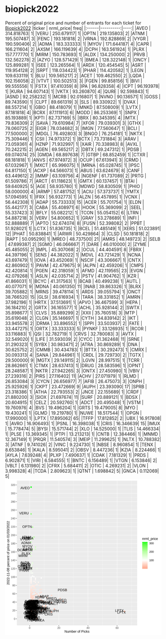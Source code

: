 # biopick2022
Percent of original price and number of entrants for each ticket for [Biopick2022](https://twitter.com/hashtag/Biopick2022)
|ticker | nrml_price| freq|
|:------|----------:|----:|
|AVEO   | 314.818763|    1|
|VERU   | 250.679117|    1|
|OPTN   | 219.135803|    2|
|ATNM   | 195.507487|    3|
|FENC   | 193.181818|    2|
|VRNA   | 192.828869|    2|
|VYGR   | 190.590406|    2|
|ADMA   | 183.333333|    1|
|MYOV   | 171.644187|    4|
|CAPR   | 166.211604|    2|
|AXSM   | 166.119639|    4|
|DCPH   | 163.561924|    1|
|PLRX   | 157.777770|    1|
|MIRM   | 150.783693|    1|
|ALDX   | 134.250000|    2|
|PRVB   | 132.562278|    2|
|AZYO   | 128.571429|    1|
|BMEA   | 128.322148|    1|
|ONCY   | 125.899281|    1|
|ISEE   | 123.265564|    1|
|ARDX   | 120.454545|    5|
|ASRT   | 119.954128|    2|
|SRPT   | 118.034423|    1|
|PHAR   | 114.420582|    1|
|LEGN   | 109.633119|    1|
|BLU    | 109.565217|    2|
|ACET   | 109.462550|    2|
|LQDA   | 102.156058|    2|
|VTVT   | 100.502513|    3|
|FGEN   |  99.858156|    1|
|BIVI   |  99.555556|    1|
|FSTX   |  97.410359|    8|
|IPA    |  96.828358|    4|
|ICPT   |  96.193978|    1|
|KURA   |  94.607143|    1|
|VKTX   |  93.260870|    4|
|QURE   |  92.598843|    1|
|ASND   |  92.258232|    1|
|MCRB   |  92.016807|    1|
|NVNO   |  90.136571|    1|
|GOSS   |  89.743590|    1|
|CLPT   |  89.661319|    3|
|SLS    |  89.330922|    1|
|DVAX   |  88.557214|    1|
|GBIO   |  88.418079|    1|
|MNKD   |  87.508009|    1|
|LVTX   |  87.181818|    4|
|BCRX   |  87.111913|    6|
|MODD   |  86.253369|    1|
|SNPX   |  85.193889|    1|
|KPTI   |  82.737169|    5|
|IBRX   |  80.345395|    4|
|IMTX   |  79.836309|    2|
|SAVA   |  79.610984|    7|
|XFOR   |  79.039301|    3|
|GTHX   |  78.060725|    2|
|EIGR   |  78.034682|    3|
|IMGN   |  77.560647|    1|
|BCLI   |  77.500000|    2|
|MDGL   |  76.492803|    3|
|BNGO   |  76.254181|    1|
|NKTX   |  75.309446|    1|
|CSII   |  74.973372|    1|
|BCTX   |  73.731884|    3|
|ARAV   |  73.059361|    4|
|HZNP   |  71.932997|    1|
|XAIR   |  70.338983|    8|
|AVXL   |  70.242215|    2|
|AGEN   |  69.565217|    2|
|DBTX   |  69.247312|    1|
|PDSB   |  69.074074|   25|
|GMDA   |  68.897638|    7|
|GTBP   |  68.852459|    1|
|CTXR   |  68.181818|    1|
|ANVS   |  67.974972|    3|
|OCUP   |  67.613941|    3|
|CRMD   |  67.032967|    1|
|MXCT   |  65.996075|    1|
|MRNA   |  65.028745|    1|
|IPSC   |  64.817150|    1|
|ACXP   |  64.566073|    1|
|ABUS   |  63.624679|    8|
|CANF   |  63.449612|    2|
|IMMP   |  63.109756|    4|
|NGENF  |  61.737089|    2|
|PRTG   |  61.509786|    7|
|ARCT   |  61.118623|    1|
|GMTX   |  60.137457|    1|
|BTAI   |  59.640925|    5|
|AGE    |  58.935780|    1|
|MDWD   |  58.830509|    1|
|PHIO   |  58.000000|    4|
|ARMP   |  57.481752|    1|
|ACIU   |  57.373737|    1|
|YMTX   |  57.094595|    1|
|IFRX   |  56.932773|    1|
|ALZN   |  56.457895|    1|
|VCNX   |  56.442308|    1|
|ADAP   |  55.733333|   15|
|ACER   |  55.701754|    1|
|ELDN   |  55.442177|    3|
|CABA   |  55.408971|    6|
|HOOK   |  55.369099|    2|
|SEEL   |  55.337423|    3|
|BFLY   |  55.082212|    1|
|TCON   |  55.054152|    6|
|LTRN   |  54.887218|    3|
|VERV   |  54.800652|    1|
|GRAY   |  53.278689|    1|
|INFI   |  52.888889|    7|
|APTO   |  52.674074|    8|
|FUSN   |  52.398082|    2|
|PPBT   |  51.928021|    1|
|LCTX   |  51.836735|    1|
|BCEL   |  51.485149|    1|
|XERS   |  51.023891|   12|
|PHAT   |  50.838841|    1|
|ARWR   |  50.429864|    3|
|CLSD   |  50.181818|    2|
|RAPT   |  50.095290|    1|
|MREO   |  48.737500|   21|
|AMRS   |  48.149723|    2|
|SELB   |  47.699387|    2|
|SGMO   |  46.066667|    7|
|DARE   |  46.010000|    2|
|ZYME   |  45.485055|    2|
|IMPL   |  45.307068|    2|
|OCUL   |  44.404591|    8|
|FBRX   |  44.397196|    1|
|SENS   |  44.382022|    1|
|MDVL   |  43.721429|    1|
|NCNA   |  43.697479|    1|
|IOVA   |  43.452069|    1|
|NSCIF  |  43.306667|    1|
|CNTX   |  42.860902|    1|
|PAVM   |  42.479675|    9|
|ALPN   |  42.459206|    1|
|CMPS   |  42.420814|    1|
|PGEN   |  42.318059|    1|
|AFMD   |  42.119565|   23|
|EVGN   |  42.079268|    1|
|ASLN   |  42.035714|    2|
|PSTV   |  41.904762|    1|
|KZR    |  41.866031|    1|
|BCYC   |  41.317563|    1|
|BCAB   |  40.499238|    1|
|AUTL   |  40.077071|    9|
|MDNA   |  40.061350|   11|
|INAB   |  39.863326|    1|
|BLRX   |  39.705882|    1|
|MRNS   |  39.478114|    1|
|ARDS   |  39.055794|    1|
|ONCT   |  38.766520|   15|
|GLSI   |  38.616934|    1|
|TARA   |  38.331852|    1|
|AMRN   |  37.982196|    1|
|HRTX   |  37.513691|    1|
|APVO   |  36.467599|    3|
|HEPA   |  36.184210|    2|
|GRTX   |  36.165577|    1|
|ACHL   |  35.928144|    2|
|SWTX   |  35.898677|    1|
|CLVS   |  35.889299|    2|
|XXII   |  35.760518|    3|
|MTP    |  35.619048|    2|
|CLGN   |  35.146697|    1|
|CYTH   |  34.839142|    2|
|IKT    |  33.945578|    2|
|DRMA   |  33.896552|    1|
|SPPI   |  33.503937|    2|
|FATE   |  33.447275|    1|
|ORTX   |  33.333333|    5|
|PYNKF  |  33.126935|    1|
|RCOR   |  33.116883|    1|
|QSI    |  32.782719|    1|
|CRVS   |  32.780083|    3|
|AVTX   |  32.549020|    1|
|LIFE   |  31.593039|    2|
|CYCC   |  31.362468|   11|
|SRNE   |  31.290323|    1|
|SYBX   |  30.983471|    2|
|ATRA   |  30.869289|    1|
|DNA    |  30.625752|    2|
|CMMB   |  30.434783|    1|
|BTTX   |  30.292473|    1|
|CMRX   |  30.093313|    4|
|SANA   |  29.844961|    1|
|CRDL   |  29.729730|    2|
|TGTX   |  29.500000|    9|
|MGTX   |  29.149115|    2|
|LGVN   |  28.997515|    1|
|TCRR   |  28.862661|    1|
|CTMX   |  28.637413|    1|
|DRUG   |  28.583596|    1|
|OPNT   |  28.248587|    1|
|NKTR   |  27.942265|    3|
|ONTX   |  27.450980|    1|
|VBIV   |  27.239316|    2|
|PIRS   |  27.116402|   11|
|ACHV   |  27.071979|    1|
|RLMD   |  26.853084|    3|
|CYCN   |  26.656977|    7|
|AFIB   |  26.475073|    3|
|ONPH   |  25.925926|    1|
|CKPT   |  23.472669|    9|
|AUPH   |  23.393090|   17|
|SPRB   |  23.318386|    1|
|ATHA   |  22.793553|    2|
|JNCE   |  22.155689|    1|
|CRDF   |  21.880200|    3|
|SIOX   |  21.697674|   11|
|SURF   |  20.889121|    1|
|BDSX   |  20.604915|    1|
|CELZ   |  20.592760|    1|
|ADCT   |  20.495048|    1|
|VSTM   |  19.760976|    4|
|BVS    |  19.496204|    1|
|GRTS   |  19.479005|    8|
|MYO    |  19.430241|    1|
|GLMD   |  19.219780|    1|
|NUWE   |  18.517544|    1|
|OPGN   |  17.990000|    1|
|LPTX   |  17.895062|   65|
|TFFP   |  17.812852|    2|
|UBX    |  16.917808|    1|
|AVRO   |  16.906493|    1|
|PSNL   |  16.398038|    1|
|CRIS   |  16.346639|   15|
|IMUX   |  15.778474|    5|
|BYSI   |  15.571744|    2|
|XLO    |  14.525000|    1|
|TLIS   |  14.466334|    1|
|PLSE   |  13.369345|    1|
|PTPI   |  13.213213|    1|
|CNTB   |  12.384466|    1|
|MNMD   |  12.367149|    1|
|PRQR   |  11.540574|    3|
|MEIP   |  11.299625|    1|
|NLTX   |  10.788382|    3|
|ATNF   |   9.741026|    2|
|VINC   |   9.224730|    1|
|NBSE   |   8.960854|    1|
|TENX   |   8.653846|    1|
|KALA   |   8.595041|    2|
|OBSV   |   8.447236|    1|
|KZIA   |   8.224466|    1|
|AYLA   |   7.639248|    4|
|PLXP   |   7.490637|    1|
|CDAK   |   7.181329|    1|
|PRDS   |   6.902871|    1|
|VIRI   |   6.584555|    1|
|BNTC   |   6.156489|    1|
|VTGN   |   6.153846|    2|
|VBLT   |   6.131980|    2|
|CFRX   |   5.684411|    2|
|OTIC   |   4.269231|    2|
|VLON   |   3.998328|    4|
|TCDA   |   2.809623|    1|
|QTNT   |   1.698842|    5|
|GNCA   |   0.112069|    5|
![retvspicks](biopicks.png?raw=true)
